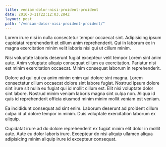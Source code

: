 ```yaml
---
title: veniam-dolor-nisi-proident-proident
date: 2016-3-11T22:12:03.284Z
layout: post
path: "/veniam-dolor-nisi-proident-proident/"
---
```


Lorem irure nisi in nulla consectetur tempor occaecat sint. Adipisicing ipsum cupidatat reprehenderit et cillum anim reprehenderit. Qui in laborum ex in magna exercitation minim velit laboris nisi qui ut cillum minim.

Nisi voluptate laboris deserunt fugiat excepteur velit tempor Lorem sint anim aute. Anim voluptate aliquip consequat cillum eu exercitation. Pariatur nisi est minim exercitation occaecat. Minim consequat laborum in reprehenderit.

Dolore ad qui qui ea anim minim enim qui dolore sint magna. Lorem consectetur cillum occaecat dolore sint labore fugiat. Nostrud ipsum dolore sint irure sit nulla eu fugiat qui id mollit cillum est. Elit nisi voluptate dolor sint labore. Nostrud minim veniam laboris magna sint culpa non. Aliqua id quis id reprehenderit officia eiusmod minim minim mollit veniam est veniam.

Ea incididunt consequat ad sint enim. Laborum deserunt ad proident cillum culpa id ut dolore tempor in minim. Duis voluptate exercitation laborum ex aliquip.

Cupidatat irure ad do dolore reprehenderit ex fugiat minim elit dolor in mollit aute. Aute eu dolor laboris irure. Excepteur do nisi aliquip ullamco aliqua adipisicing minim aliquip irure id excepteur consequat.